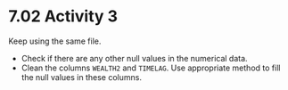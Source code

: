 # 7.02 Activity 3

Keep using the same file.

- Check if there are any other null values in the numerical data.
- Clean the columns `WEALTH2` and `TIMELAG`. Use appropriate method to fill the null values in these columns.
